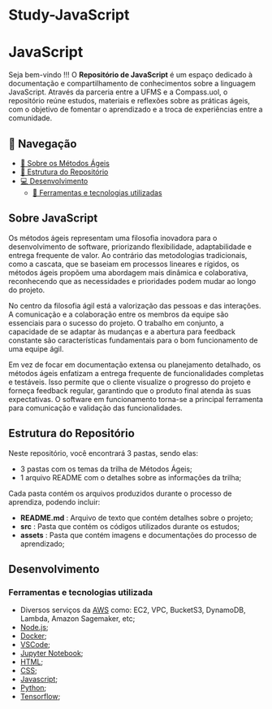 # Study-JavaScript

# JavaScript

Seja bem-vindo !!! O __Repositório de JavaScript__ é um espaço dedicado à documentação e compartilhamento de conhecimentos sobre a linguagem JavaScript. Através da parceria entre a UFMS e a Compass.uol, o repositório reúne estudos, materiais e reflexões sobre as práticas ágeis, com o objetivo de fomentar o aprendizado e a troca de experiências entre a comunidade.

## 📌 Navegação

- [📝 Sobre os Métodos Ágeis](#introdução)
- [📁 Estrutura do Repositório](#estrutura-do-repositorio)
- [💻 Desenvolvimento](#desenvolvimento)
  - [🔧 Ferramentas e tecnologias utilizadas](#ferramentas-e-tecnologias-utilizadas)

## Sobre JavaScript

Os métodos ágeis representam uma filosofia inovadora para o desenvolvimento de software, priorizando flexibilidade, adaptabilidade e entrega frequente de valor. Ao contrário das metodologias tradicionais, como a cascata, que se baseiam em processos lineares e rígidos, os métodos ágeis propõem uma abordagem mais dinâmica e colaborativa, reconhecendo que as necessidades e prioridades podem mudar ao longo do projeto.

No centro da filosofia ágil está a valorização das pessoas e das interações. A comunicação e a colaboração entre os membros da equipe são essenciais para o sucesso do projeto. O trabalho em conjunto, a capacidade de se adaptar às mudanças e a abertura para feedback constante são características fundamentais para o bom funcionamento de uma equipe ágil.

Em vez de focar em documentação extensa ou planejamento detalhado, os métodos ágeis enfatizam a entrega frequente de funcionalidades completas e testáveis. Isso permite que o cliente visualize o progresso do projeto e forneça feedback regular, garantindo que o produto final atenda às suas expectativas. O software em funcionamento torna-se a principal ferramenta para comunicação e validação das funcionalidades.

## Estrutura do Repositório

Neste repositório, você encontrará 3 pastas, sendo elas:
- 3 pastas com os temas da trilha de Métodos Ágeis;
- 1 arquivo README com o detalhes sobre as informações da trilha;

Cada pasta contém os arquivos produzidos durante o processo de aprendiza, podendo incluir:
- __README.md__ : Arquivo de texto que contém detalhes sobre o projeto;
- __src__ : Pasta que contém os códigos utilizados durante os estudos; 
- __assets__ : Pasta que contém imagens e documentações do processo de aprendizado;


## Desenvolvimento

### Ferramentas e tecnologias utilizada

- Diversos serviços da [AWS](https://docs.aws.amazon.com/) como: EC2, VPC, BucketS3, DynamoDB, Lambda, Amazon Sagemaker, etc;
- [Node.js](https://nodejs.org/en/docs);
- [Docker](https://docs.docker.com/);
- [VSCode](https://code.visualstudio.com/docs);
- [Jupyter Notebook](https://docs.anaconda.com/);
- [HTML](https://developer.mozilla.org/en-US/docs/Web/HTML);
- [CSS](https://developer.mozilla.org/en-US/docs/Web/CSS);
- [Javascript](https://developer.mozilla.org/en-US/docs/Web/JavaScript);
- [Python](https://docs.python.org/3/);
- [Tensorflow](https://www.tensorflow.org/api_docs);
